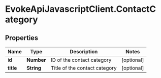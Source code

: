 # EvokeApiJavascriptClient.ContactCategory

## Properties

Name | Type | Description | Notes
------------ | ------------- | ------------- | -------------
**id** | **Number** | ID of the contact category | [optional] 
**title** | **String** | Title of the contact category | [optional] 


